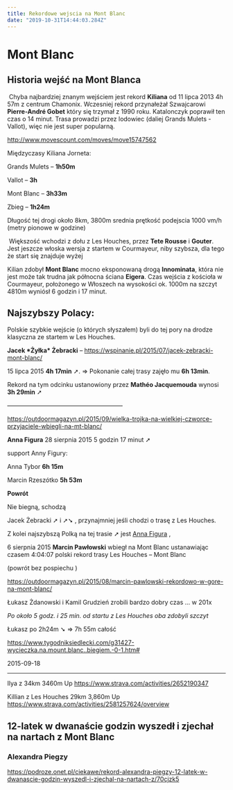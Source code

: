 ```yaml
---
title: Rekordowe wejscia na Mont Blanc
date: "2019-10-31T14:44:03.284Z"
---
```


# Mont Blanc


## Historia wejść na Mont Blanca

​	Chyba najbardziej znanym wejściem jest rekord **Kiliana** od 11 lipca 2013 4h 57m z centrum Chamonix. Wczesniej rekord przynałeżał Szwajcarowi **Pierre-André Gobet** który się trzymał z 1990 roku. Katalonczyk poprawił ten czas o 14 minut. Trasa prowadzi przez lodowiec (daliej Grands Mulets - Vallot), więc nie jest super popularną. 

http://www.movescount.com/moves/move15747562

Międzyczasy Kiliana Jorneta: 

Grands Mulets – **1h50m**

Vallot – **3h**

Mont Blanc – **3h33m**

Zbieg – **1h24m**

Długość tej drogi około 8km, 3800m srednia prętkość podejscia 1000 vm/h (metry pionowe w godzine)

​	Większość wchodzi z dołu z Les Houches, przez **Tete Rousse** i **Gouter**. Jest jeszcze włoska wersja z startem w Courmayeur, niby szybsza, dla tego że start się znajduje wyżej



Kilian zdobył **Mont Blanc** mocno eksponowaną drogą **Innominata**, która nie jest może tak trudna jak północna ściana **Eigera**. Czas wejścia z kościoła w Courmayeur, położonego w Włoszech na wysokości ok. 1000m na szczyt 4810m wyniósł 6 godzin i 17 minut. 

##  





## Najszybszy Polacy:

Polskie szybkie wejście (o których słyszałem) byli do tej pory na drodze klasyczna ze startem w Les Houches.





**Jacek \*Żyłka\* Żebracki** – https://wspinanie.pl/2015/07/jacek-zebracki-mont-blanc/

15 lipca 2015 **4h 17min** ➚. => Pokonanie całej trasy zajęło mu **6h 13min**.

Rekord na tym odcinku ustanowiony przez **Mathéo Jacquemouda** wynosi **3h 29min** ➚



———————————————————

https://outdoormagazyn.pl/2015/09/wielka-trojka-na-wielkiej-czworce-przyjaciele-wbiegli-na-mt-blanc/

**Anna Figura** 28 sierpnia 2015 5 godzin 17 minut ➚

support Anny Figury:

Anna Tybor **6h 15m**

Marcin Rzeszótko **5h 53m** 

**Powrót** 

Nie biegną, schodzą



Jacek Żebracki ➚ i ➚➘ , przynajmniej jeśli chodzi o trasę z Les Houches. 



Z kolei najszybszą Polką na tej trasie ➚ jest [Anna Figura](https://www.facebook.com/Anna-Figura-123437097837781/?hc_location=ufi) ,



6 sierpnia 2015 **Marcin Pawłowski** wbiegł na Mont Blanc ustanawiając czasem 4:04:07 polski rekord trasy Les Houches – Mont Blanc

(powrót bez pospiechu )

https://outdoormagazyn.pl/2015/08/marcin-pawlowski-rekordowo-w-gore-na-mont-blanc/



Łukasz Żdanowski i Kamil Grudzień zrobili bardzo dobry czas ... w 201x 

*Po około 5 godz. i 25 min. od startu z Les Houches oba zdobyli szczyt*

Łukasz po 2h24m ➘  => 7h 55m całość

https://www.tygodniksiedlecki.com/g31427-wycieczka.na.mount.blanc..biegiem.-0-1.htm#

2015-09-18



____

Ilya z 34km 3460m Up  https://www.strava.com/activities/2652190347

Killian z Les Houches 29km 3,860m Up https://www.strava.com/activities/2581257624/overview



## 12-latek w dwanaście godzin wyszedł i zjechał na nartach z Mont Blanc     

###  Alexandra Piegzy

https://podroze.onet.pl/ciekawe/rekord-alexandra-piegzy-12-latek-w-dwanascie-godzin-wyszedl-i-zjechal-na-nartach-z/70cjzk5